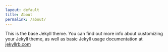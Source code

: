 ```yaml
---                                                                                                                                                                                                     
layout: default                                                                                        
title: About                                                                                        
permalink: /about/                                                                                  
---                                                                                                 
```

                                                                                                     
This is the base Jekyll theme. You can find out more info about customizing your Jekyll theme, as well as basic Jekyll usage documentation at [jekyllrb.com](https://jekyllrb.com/)
